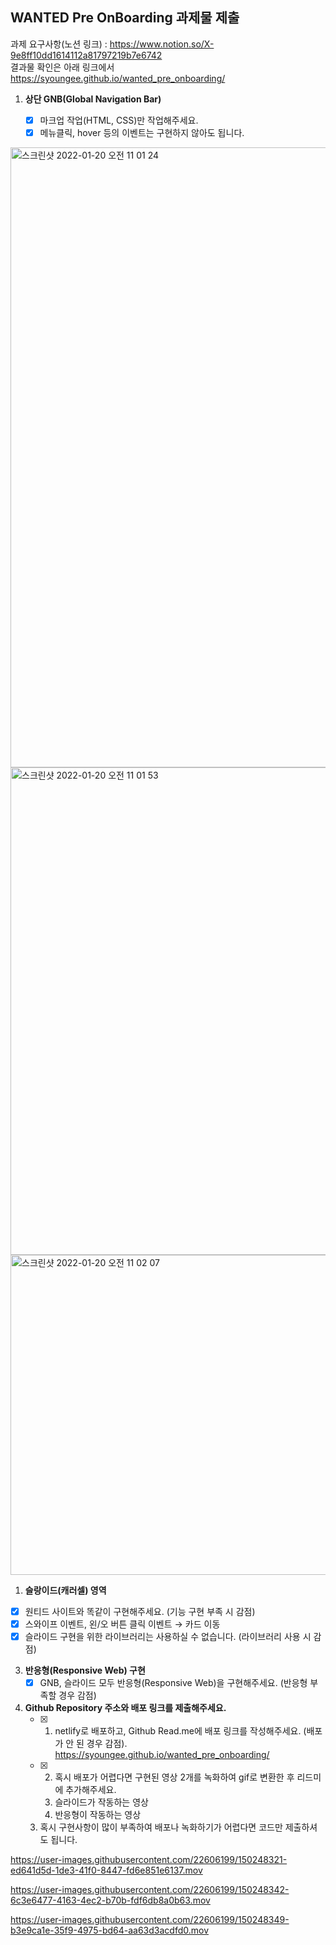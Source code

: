 ## WANTED Pre OnBoarding 과제물 제출
과제 요구사항(노션 링크) : https://www.notion.so/X-9e8ff10dd1614112a81797219b7e6742  
결과물 확인은 아래 링크에서
https://syoungee.github.io/wanted_pre_onboarding/


1. **상단 GNB(Global Navigation Bar)**
    
    
    - [x] 마크업 작업(HTML, CSS)만 작업해주세요.
    - [x] 메뉴클릭, hover 등의 이벤트는 구현하지 않아도 됩니다.  
    
<img width="992" alt="스크린샷 2022-01-20 오전 11 01 24" src="https://user-images.githubusercontent.com/22606199/150250301-59c792c1-10c5-47db-aad3-ff00a15d63da.png">
<img width="780" alt="스크린샷 2022-01-20 오전 11 01 53" src="https://user-images.githubusercontent.com/22606199/150250325-b356f0c8-f47d-4119-8985-9fa9a7265f66.png">
<img width="512" alt="스크린샷 2022-01-20 오전 11 02 07" src="https://user-images.githubusercontent.com/22606199/150250336-6b2f5a34-1739-4fd3-b709-f592795d3ff3.png">



1. **슬랑이드(캐러셀) 영역**
- [x] 원티드 사이트와 똑같이 구현해주세요. (기능 구현 부족 시 감점)
- [x] 스와이프 이벤트, 왼/오 버튼 클릭 이벤트 → 카드 이동
- [x] 슬라이드 구현을 위한 라이브러리는 사용하실 수 없습니다. (라이브러리 사용 시 감점)

3. **반응형(Responsive Web) 구현**
    - [x] GNB, 슬라이드 모두 반응형(Responsive Web)을 구현해주세요. (반응형 부족할 경우 감점)

4. **Github Repository 주소와 배포 링크를 제출해주세요.**
    - [x] 1. netlify로 배포하고, Github Read.me에 배포 링크를 작성해주세요. (배포가 안 된 경우 감점). 
        https://syoungee.github.io/wanted_pre_onboarding/
    - [x] 2. 혹시 배포가 어렵다면 구현된 영상 2개를 녹화하여 gif로 변환한 후 리드미에 추가해주세요.
        1. 슬라이드가 작동하는 영상
        2. 반응형이 작동하는 영상
    3. 혹시 구현사항이 많이 부족하여 배포나 녹화하기가 어렵다면 코드만 제출하셔도 됩니다.


https://user-images.githubusercontent.com/22606199/150248321-ed641d5d-1de3-41f0-8447-fd6e851e6137.mov




https://user-images.githubusercontent.com/22606199/150248342-6c3e6477-4163-4ec2-b70b-fdf6db8a0b63.mov





https://user-images.githubusercontent.com/22606199/150248349-b3e9ca1e-35f9-4975-bd64-aa63d3acdfd0.mov



